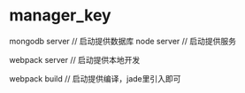 # manager_key

mongodb server // 启动提供数据库
node server // 启动提供服务

webpack server // 启动提供本地开发

webpack build // 启动提供编译，jade里引入即可

